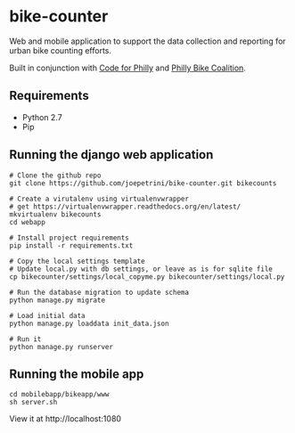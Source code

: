 bike-counter
============

Web and mobile application to support the data collection and reporting for urban bike counting efforts.  

Built in conjunction with [Code for Philly](http://codeforphilly.org/projects/Philly_Bike_Coalition_Survey_App) and [Philly Bike Coalition](http://www.bicyclecoalition.org/).

## Requirements
* Python 2.7
* Pip


## Running the django web application

    # Clone the github repo
    git clone https://github.com/joepetrini/bike-counter.git bikecounts

    # Create a virutalenv using virtualenvwrapper
    # get https://virtualenvwrapper.readthedocs.org/en/latest/
    mkvirtualenv bikecounts
    cd webapp

    # Install project requirements
    pip install -r requirements.txt

    # Copy the local settings template
    # Update local.py with db settings, or leave as is for sqlite file
    cp bikecounter/settings/local_copyme.py bikecounter/settings/local.py

    # Run the database migration to update schema
    python manage.py migrate

    # Load initial data
    python manage.py loaddata init_data.json

    # Run it
    python manage.py runserver


## Running the mobile app

    cd mobilebapp/bikeapp/www
    sh server.sh

View it at http://localhost:1080
